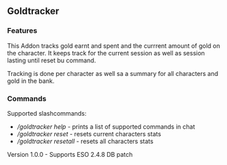 ## Goldtracker

### Features
This Addon tracks gold earnt and spent and the currrent amount of gold on the character. It keeps track for the current session as well as session lasting until reset bu command.

Tracking is done per character as well sa a summary for all characters and gold in the bank.

### Commands
Supported slashcommands:
- */goldtracker help* - prints a list of supported commands in chat
- */goldtracker reset* - resets current characters stats
- */goldtracker resetall* - resets all characters stats


Version 1.0.0 - Supports ESO 2.4.8 DB patch